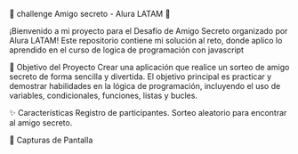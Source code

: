 🎁 challenge Amigo secreto - Alura LATAM 🎁

¡Bienvenido a mi proyecto para el Desafío de Amigo Secreto organizado por Alura LATAM!
Este repositorio contiene mi solución al reto, donde aplico lo aprendido en el curso de logica de programación con javascript

🚀 Objetivo del Proyecto
Crear una aplicación que realice un sorteo de amigo secreto de forma sencilla y divertida. 
El objetivo principal es practicar y demostrar habilidades en la lógica de programación, incluyendo el uso de variables, condicionales, funciones, listas y bucles.

✨ Características
Registro de participantes.
Sorteo aleatorio para encontrar al amigo secreto.

📸 Capturas de Pantalla


